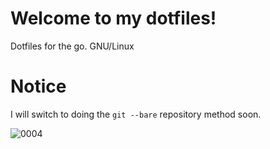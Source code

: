 # Welcome to my dotfiles!
Dotfiles for the go. GNU/Linux
# Notice
I will switch to doing the `git --bare` repository method soon.

![0004](https://user-images.githubusercontent.com/92064752/151687757-6cbef345-23fd-4033-9925-a8ac8bd59ed6.jpg)
